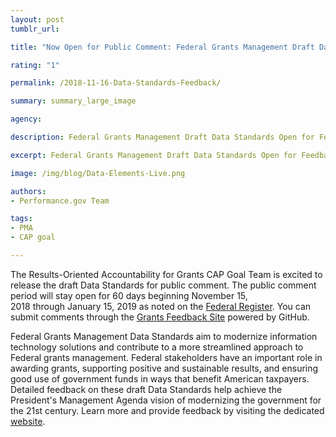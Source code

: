 ```yaml
---
layout: post
tumblr_url:

title: "Now Open for Public Comment: Federal Grants Management Draft Data Standards"

rating: "1"

permalink: /2018-11-16-Data-Standards-Feedback/

summary: summary_large_image

agency:

description: Federal Grants Management Draft Data Standards Open for Feedback

excerpt: Federal Grants Management Draft Data Standards Open for Feedback

image: /img/blog/Data-Elements-Live.png

authors:
- Performance.gov Team

tags:
- PMA
- CAP goal

---
```


The Results-Oriented Accountability for Grants CAP Goal Team is excited to release the draft Data Standards for public comment. The public comment period will stay open for 60 days beginning November 15, 2018 through January 15, 2019 as noted on the [Federal Register](https://www.federalregister.gov/documents/2018/11/16/2018-24927/draft-federal-grants-management-data-standards-for-feedback). You can submit comments through the [Grants Feedback Site](https://grantsfeedback.cfo.gov/index.html) powered by GitHub.

Federal Grants Management Data Standards aim to modernize information technology solutions and contribute to a more streamlined approach to Federal grants management. Federal stakeholders have an important role in awarding grants, supporting positive and sustainable results, and ensuring good use of government funds in ways that benefit American taxpayers. Detailed feedback on these draft Data Standards help achieve the President's Management Agenda vision of modernizing the government for the 21st century. Learn more and provide feedback by visiting the dedicated [website](https://grantsfeedback.cfo.gov/).
